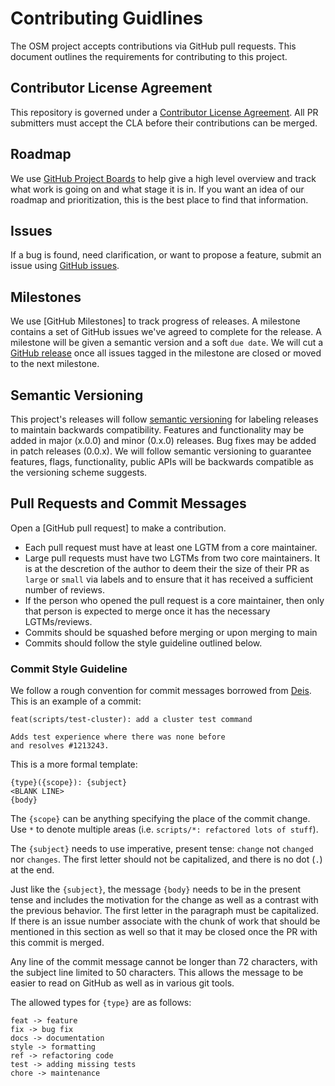 # Contributing Guidlines
The OSM project accepts contributions via GitHub pull requests. This document outlines the requirements for contributing to this project.

## Contributor License Agreement

This repository is governed under a [Contributor License Agreement](https://cla.opensource.microsoft.com/open-service-mesh/osm). All PR submitters must accept the CLA before their contributions can be merged.

## Roadmap
We use [GitHub Project Boards](https://github.com/open-service-mesh/osm/projects) to help give a high level overview and track what work is going on and what stage it is in. If you want an idea of our roadmap and prioritization, this is the best place to find that information.

## Issues
If a bug is found, need clarification, or want to propose a feature, submit an issue using [GitHub issues](https://github.com/open-service-mesh/osm/issues).

## Milestones
We use [GitHub Milestones] to track progress of releases. A milestone contains a set of GitHub issues we've agreed to complete for the release. A milestone will be given a semantic version and a soft `due date`. We will cut a [GitHub release](https://github.com/open-service-mesh/osm/releases) once all issues tagged in the milestone are closed or moved to the next milestone.

## Semantic Versioning
This project's releases will follow [semantic versioning](https://semver.org/) for labeling releases to maintain backwards compatibility. Features and functionality may be added in major (x.0.0) and minor (0.x.0) releases. Bug fixes may be added in patch releases (0.0.x). We will follow semantic versioning to guarantee features, flags, functionality, public APIs will be backwards compatible as the versioning scheme suggests.

## Pull Requests and Commit Messages
Open a [GitHub pull request] to make a contribution.
  - Each pull request must have at least one LGTM from a core maintainer.
  - Large pull requests must have two LGTMs from two core maintainers. It is at the descretion of the author to deem their the size of their PR as `large` or `small` via labels and to ensure that it has received a sufficient number of reviews.
  - If the person who opened the pull request is a core maintainer, then only that person is expected to merge once it has the necessary LGTMs/reviews.
  - Commits should be squashed before merging or upon merging to main
  - Commits should follow the style guideline outlined below.

  ### Commit Style Guideline
  We follow a rough convention for commit messages borrowed from [Deis](https://github.com/deis/deis/blob/master/CONTRIBUTING.md#commit-style-guideline). This is an example of a commit:
  ```
  feat(scripts/test-cluster): add a cluster test command

  Adds test experience where there was none before
  and resolves #1213243.
  ```

  This is a more formal template:
  ```
  {type}({scope}): {subject}
  <BLANK LINE>
  {body}
  ```

  The `{scope}` can be anything specifying the place of the commit change. Use `*` to denote multiple areas (i.e. `scripts/*: refactored lots of stuff`).

  The `{subject}` needs to use imperative, present tense: `change` not `changed` nor `changes`. The first letter should not be capitalized, and there is no dot (`.`) at the end.

  Just like the `{subject}`, the message `{body}` needs to be in the present tense and includes the motivation for the change as well as a contrast with the previous behavior. The first letter in the paragraph must be capitalized. If there is an issue number associate with the chunk of work that should be mentioned in this section as well so that it may be closed once the PR with this commit is merged.

Any line of the commit message cannot be longer than 72 characters, with the subject line limited to 50 characters. This allows the message to be easier to read on GitHub as well as in various git tools.

The allowed types for `{type}` are as follows:
```
feat -> feature
fix -> bug fix
docs -> documentation
style -> formatting
ref -> refactoring code
test -> adding missing tests
chore -> maintenance
```
